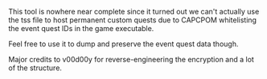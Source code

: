 This tool is nowhere near complete since it turned out we can't actually use the tss file to host permanent custom quests due to CAPCPOM whitelisting the event quest IDs in the game executable. 

Feel free to use it to dump and preserve the event quest data though.

Major credits to v00d00y for reverse-engineering the encryption and a lot of the structure.